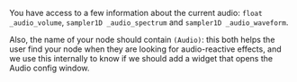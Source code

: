 
You have access to a few information about the current audio: `float _audio_volume`, `sampler1D _audio_spectrum` and `sampler1D _audio_waveform`.

Also, the name of your node should contain `(Audio)`: this both helps the user find your node when they are looking for audio-reactive effects, and we use this internally to know if we should add a widget that opens the Audio config window.